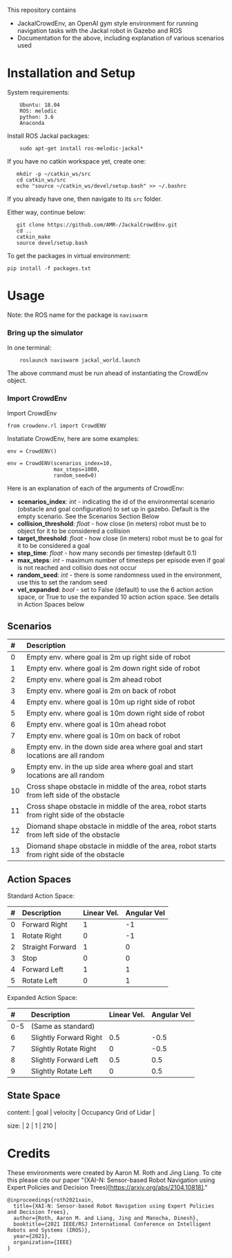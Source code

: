 
This repository contains <!-- a few things -->

* JackalCrowdEnv, an OpenAI gym style environment for running navigation tasks with the Jackal robot in Gazebo and ROS
* Documentation for the above, including explanation of various scenarios used
<!-- * Code to generate trajectories and run the VIPER or MSVIPER procedures, as noted in a pending conference paper (to be added upon publication) -->


# Installation and Setup

System requirements:
```
    Ubuntu: 18.04
    ROS: melodic
    python: 3.6
    Anaconda
```
Install ROS Jackal packages:
```
	sudo apt-get install ros-melodic-jackal*
```

If you have no catkin workspace yet, create one:
```
   mkdir -p ~/catkin_ws/src
   cd catkin_ws/src
   echo "source ~/catkin_ws/devel/setup.bash" >> ~/.bashrc
```

If you already have one, then navigate to its `src` folder.

Either way, continue below:

```
   git clone https://github.com/AMR-/JackalCrowdEnv.git
   cd ..
   catkin_make
   source devel/setup.bash
```

To get the packages in virtual environment:

```
pip install -f packages.txt
```

# Usage

Note: the ROS name for the package is `naviswarm` 

### Bring up the simulator
In one terminal:
```
    roslaunch naviswarm jackal_world.launch
```

The above command must be run ahead of instantiating the CrowdEnv object.

### Import CrowdEnv

Import CrowdEnv
```
from crowdenv.rl import CrowdENV
```
Instatiate CrowdEnv, here are some examples:

```
env = CrowdENV()

env = CrowdENV(scenarios_index=10, 
               max_steps=1000, 
               random_seed=0)
```

Here is an explanation of each of the arguments of CrowdEnv:

* __scenarios_index__: _int_  - indicating the id of the environmental scenario (obstacle and goal configuration) to set up in gazebo. Default is the empty scenario. See the Scenarios Section Below
* __collision_threshold__: _float_ - how close (in meters) robot must be to object for it to be considered a collision
* __target_threshold__: _float_ - how close (in meters) robot must be to goal for it to be considered a goal
* __step_time__: _float_ - how many seconds per timestep (default 0.1)
* __max_steps__: _int_ - maximum number of timesteps per episode even if goal is not reached and collisio does not occur
* __random_seed__: _int_ - there is some randomness used in the environment, use this to set the random seed
* __vel_expanded__: _bool_ - set to False (default) to use the 6 action action space, or True to use the expanded 10 action action space. See details in Action Spaces below

## Scenarios

| # | Description |
| :--- | :--- |
| 0 | Empty env. where goal is 2m up right side of robot  |
| 1 | Empty env. where goal is 2m down right side of robot |
| 2 | Empty env. where goal is 2m ahead robot |
| 3 | Empty env. where goal is 2m on back of robot |
| 4 | Empty env. where goal is 10m up right side of robot |
| 5 | Empty env. where goal is 10m down right side of robot |
| 6 | Empty env. where goal is 10m ahead robot |
| 7 | Empty env. where goal is 10m on back of robot |
| 8 | Empty env. in the down side area where goal and start locations are all random |
| 9 | Empty env. in the up side area where goal and start locations are all random |
| 10 | Cross shape obstacle in middle of the area, robot starts from left side of the obstacle |
| 11 | Cross shape obstacle in middle of the area, robot starts from right side of the obstacle |
| 12 | Diomand shape obstacle in middle of the area, robot starts from left side of the obstacle |
| 13 | Diomand shape obstacle in middle of the area, robot starts from right side of the obstacle |


## Action Spaces

Standard Action Space:

| # | Description | Linear Vel. | Angular Vel |
| :--- | :--- | :--- | :--- |
| 0 | Forward Right | 1 | -1 |
| 1 | Rotate Right | 0 | -1 |
| 2 | Straight Forward | 1 | 0 |
| 3 | Stop | 0 | 0 |
| 4 | Forward Left | 1|1 |
| 5 | Rotate Left |0| 1|

Expanded Action Space:

| # | Description | Linear Vel. | Angular Vel |
| :--- | :--- | :--- | :--- |
| 0-5 | (Same as standard) | | |
| 6 | Slightly Forward Right | 0.5 | -0.5 |
| 7 | Slightly Rotate Right | 0 | -0.5 |
| 8 | Slightly Forward Left | 0.5|0.5 |
| 9 | Slightly Rotate Left |0| 0.5|

## State Space
content: | goal | velocity | Occupancy Grid of Lidar |

size:    |   2  |     1    |          210            |
<!-- goal, past, and polar grid with picture -->

# Credits

These environments were created by Aaron M. Roth and Jing Liang.  To cite this please cite our paper "(XAI-N: Sensor-based Robot Navigation using Expert Policies and Decision Trees)[https://arxiv.org/abs/2104.10818]."

```
@inproceedings{roth2021xain,
  title={XAI-N: Sensor-based Robot Navigation using Expert Policies and Decision Trees},
  author={Roth, Aaron M. and Liang, Jing and Manocha, Dinesh},
  booktitle={2021 IEEE/RSJ International Conference on Intelligent Robots and Systems (IROS)},
  year={2021},
  organization={IEEE}
}
```
